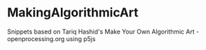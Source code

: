 # MakingAlgorithmicArt
Snippets based on Tariq Hashid's Make Your Own Algorithmic Art - openprocessing.org using p5js
